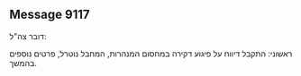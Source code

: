 ## Message 9117

דובר צה"ל:

ראשוני: התקבל דיווח על פיגוע דקירה במחסום המנהרות, המחבל נוטרל, פרטים נוספים בהמשך.


